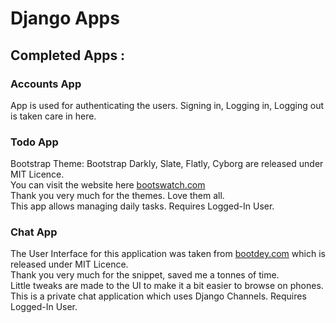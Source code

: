 # Django Apps

## Completed Apps :

### Accounts App

App is used for authenticating the users. Signing in, Logging in,
Logging out is taken care in here.
### Todo App
Bootstrap Theme: Bootstrap Darkly, Slate, Flatly, Cyborg are released under MIT Licence.\
You can visit the website here [bootswatch.com](https://bootswatch.com)\
Thank you very much for the themes. Love them all.\
This app allows managing daily tasks. Requires Logged-In User.
### Chat App
The User Interface for this application was taken from [bootdey.com](https://bootdey.com)
which is released under MIT Licence.\
Thank you very much for the snippet, saved me a tonnes of time.\
Little tweaks are made to the UI to make it a bit easier to browse on phones.
This is a private chat application which uses Django Channels. Requires Logged-In User.